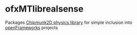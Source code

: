 # ofxMTlibrealsense
Packages [Chipmunk2D physics library](https://github.com/slembcke/Chipmunk2D) for simple inclusion into [openFrameworks](https://github.com/openframeworks/openFrameworks) projects
